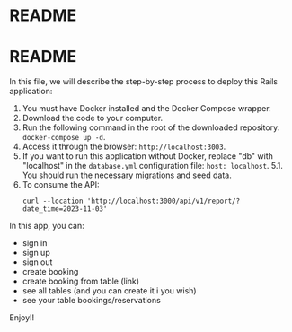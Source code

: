 # README

# README

In this file, we will describe the step-by-step process to deploy this Rails application:

1. You must have Docker installed and the Docker Compose wrapper.
2. Download the code to your computer.
3. Run the following command in the root of the downloaded repository: `docker-compose up -d`.
4. Access it through the browser: `http://localhost:3003`.
5. If you want to run this application without Docker, replace "db" with "localhost" in the `database.yml` configuration file: `host: localhost`.
   5.1. You should run the necessary migrations and seed data.
6. To consume the API:
   ```
   curl --location 'http://localhost:3000/api/v1/report/?date_time=2023-11-03'
   ```
   
In this app, you can:
* sign in
* sign up
* sign out
* create booking
* create booking from table (link)
* see all tables (and you can create it i you wish)
* see your table bookings/reservations

Enjoy!!